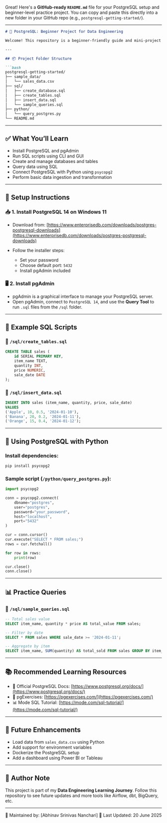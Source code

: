 Great! Here's a **GitHub-ready `README.md`** file for your PostgreSQL setup and beginner-level practice project. You can copy and paste this directly into a new folder in your GitHub repo (e.g., `postgresql-getting-started/`).

---

````markdown
# 🐘 PostgreSQL: Beginner Project for Data Engineering

Welcome! This repository is a beginner-friendly guide and mini-project to help you learn how to install, use, and integrate **PostgreSQL** in your data engineering toolkit. It includes setup instructions, basic SQL queries, Python integration, and real-world use cases.

---

## 📦 Project Folder Structure

```bash
postgresql-getting-started/
├── sample_data/
│   └── sales_data.csv
├── sql/
│   ├── create_database.sql
│   ├── create_tables.sql
│   ├── insert_data.sql
│   └── sample_queries.sql
├── python/
│   └── query_postgres.py
└── README.md
````

---

## ✅ What You’ll Learn

* Install PostgreSQL and pgAdmin
* Run SQL scripts using CLI and GUI
* Create and manage databases and tables
* Query data using SQL
* Connect PostgreSQL with Python using `psycopg2`
* Perform basic data ingestion and transformation

---

## 🔧 Setup Instructions

### 📥 1. Install PostgreSQL 14 on Windows 11

* Download from: [https://www.enterprisedb.com/downloads/postgres-postgresql-downloads](https://www.enterprisedb.com/downloads/postgres-postgresql-downloads)
* Follow the installer steps:

  * Set your password
  * Choose default port: `5432`
  * Install pgAdmin included

### 🖥️ 2. Install pgAdmin

* pgAdmin is a graphical interface to manage your PostgreSQL server.
* Open pgAdmin, connect to `PostgreSQL 14`, and use the **Query Tool** to run `.sql` files from the `/sql` folder.

---

## 🧪 Example SQL Scripts

### 📂 `/sql/create_tables.sql`

```sql
CREATE TABLE sales (
    id SERIAL PRIMARY KEY,
    item_name TEXT,
    quantity INT,
    price NUMERIC,
    sale_date DATE
);
```

### 📂 `/sql/insert_data.sql`

```sql
INSERT INTO sales (item_name, quantity, price, sale_date)
VALUES
('Apple', 10, 0.5, '2024-01-10'),
('Banana', 20, 0.2, '2024-01-11'),
('Orange', 15, 0.4, '2024-01-12');
```

---

## 🐍 Using PostgreSQL with Python

### Install dependencies:

```bash
pip install psycopg2
```

### Sample script (`/python/query_postgres.py`):

```python
import psycopg2

conn = psycopg2.connect(
    dbname="postgres",
    user="postgres",
    password="your_password",
    host="localhost",
    port="5432"
)

cur = conn.cursor()
cur.execute("SELECT * FROM sales;")
rows = cur.fetchall()

for row in rows:
    print(row)

cur.close()
conn.close()
```

---

## 📊 Practice Queries

### 📂 `/sql/sample_queries.sql`

```sql
-- Total sales value
SELECT item_name, quantity * price AS total_value FROM sales;

-- Filter by date
SELECT * FROM sales WHERE sale_date >= '2024-01-11';

-- Aggregate by item
SELECT item_name, SUM(quantity) AS total_sold FROM sales GROUP BY item_name;
```

---

## 📚 Recommended Learning Resources

* 📘 Official PostgreSQL Docs: [https://www.postgresql.org/docs/](https://www.postgresql.org/docs/)
* 🔗 pgExercises: [https://pgexercises.com/](https://pgexercises.com/)
* 📊 Mode SQL Tutorial: [https://mode.com/sql-tutorial/](https://mode.com/sql-tutorial/)

---

## 🚀 Future Enhancements

* Load data from `sales_data.csv` using Python
* Add support for environment variables
* Dockerize the PostgreSQL setup
* Add a dashboard using Power BI or Tableau

---

## 🧠 Author Note

This project is part of my **Data Engineering Learning Journey**. Follow this repository to see future updates and more tools like Airflow, dbt, BigQuery, etc.

---

📌 Maintained by: \[Abhinav Srinivas Nanchari]
📅 Last Updated: 20 June 2025



